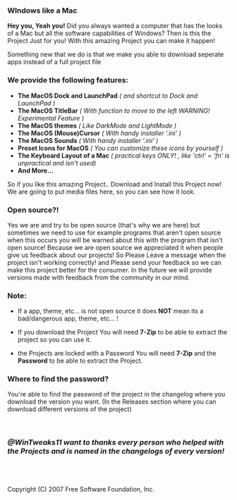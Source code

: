 ### WIndows like a Mac
**Hey you, Yeah you!** 
Did you always wanted a computer that has the looks of a Mac but all the software capabilities of Windows? Then is this the Project Just for you! With this amazing Project you can make it happen! 

Something new that we do is that we make you able to download seperate apps instead of a full project file

### **We provide the following features:**
   - **The MacOS Dock and LaunchPad**        _( and shortcut to Dock and LaunchPad )_
   - **The MacOS TitleBar**                              _( With function to move to the left WARNING! Experimental Feature )_
   - **The MacOS themes**                              _( Like DarkMode and LightMode )_
   - **The MacOS (Mouse)Cursor**                  _( With handy installer '.ini' )_
   - **The MacOS Sounds**                              _( With handy installer '.ini' )_
   - **Preset Icons for MacOS**                        _( You can customize these icons by yourself )_
   - **The Keyboard Layout of a Mac**            _( practical keys ONLY! , like 'ctrl' = 'fn' is unpractical and isn't used)_ 
   - **And More...**

So if you like this amazing Project.. Download and Install this Project now! 
We are going to put media files here, so you can see how it look.

### **Open source?!**
Yes we are and try to be open source (that's why we are here) but sometimes we need to use for example programs that aren't open source when this occurs you will be warned about this with the program that isn't open source! 
Because we are open source we appreciated it when people give us feedback about our projects! So Please Leave a message when the project isn't working correctly! and Please send your feedback so we can make this project better for the consumer. 
In the future we will provide versions made with feedback from the community in our mind. 

### **Note**: 
   - If a app, theme, etc... is not open source it does **NOT** mean its a bad/dangerous app, theme, etc... !  

   - If you download the Project You will need **7-Zip** to be able to extract the project so you can use it. 
   
   - the Projects are locked with a Password You will need **7-Zip** and the **Password** to be able to extract the Project. 

### **Where to find the password?**
You're able to find the password of the project in the changelog where you download the version you want. 
(In the Releases section where you can download different versions of the project)
<br>
<br>
<br>
### _**@WinTweaks11 want to thanks every person who helped with the Projects and is named in the changelogs of every version!**_
<br>
<br>
<br>
Copyright (C) 2007 Free Software Foundation, Inc. <https://fsf.org/>
